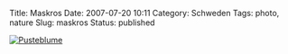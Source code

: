 Title: Maskros
Date: 2007-07-20 10:11
Category: Schweden
Tags: photo, nature
Slug: maskros
Status: published

[![Pusteblume](/pic/pusteblume_s.jpg "Pusteblume")](/pic/pusteblume_l.jpg)

